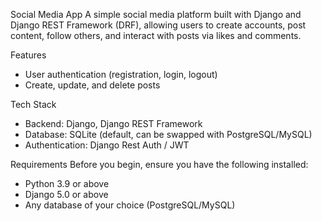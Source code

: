Social Media App
A simple social media platform built with Django and Django REST Framework (DRF), allowing users to create accounts, post content, follow others, and interact with posts via likes and comments.

Features
- User authentication (registration, login, logout)
- Create, update, and delete posts
  
Tech Stack
- Backend: Django, Django REST Framework
- Database: SQLite (default, can be swapped with PostgreSQL/MySQL)
- Authentication: Django Rest Auth / JWT

Requirements
Before you begin, ensure you have the following installed:
- Python 3.9 or above
- Django 5.0 or above
- Any database of your choice (PostgreSQL/MySQL)

